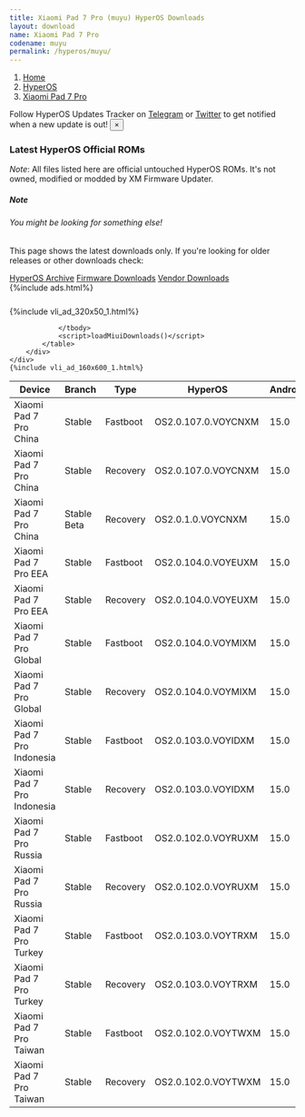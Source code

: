 ```yaml
---
title: Xiaomi Pad 7 Pro (muyu) HyperOS Downloads
layout: download
name: Xiaomi Pad 7 Pro
codename: muyu
permalink: /hyperos/muyu/
---
```

<nav aria-label="breadcrumb">
    <ol class="breadcrumb">
        <li class="breadcrumb-item"><a href="/">Home</a></li>
        <li class="breadcrumb-item"><a href="/hyperos/">HyperOS</a></li>
        <li class="breadcrumb-item active" aria-current="page"><a href="/hyperos/muyu/">Xiaomi Pad 7 Pro</a></li>
    </ol>
</nav>
<div class="alert alert-primary alert-dismissible fade show" role="alert">
    Follow HyperOS Updates Tracker on <a href="https://t.me/MIUIUpdatesTracker" class="alert-link">Telegram</a>
     or <a href="https://twitter.com/MiFwUpdater" class="alert-link">Twitter</a> to get notified when a new update is out!
    <button type="button" class="close" data-dismiss="alert" aria-label="Close">
        <span aria-hidden="true">&times;</span>
    </button>
</div>

### Latest HyperOS Official ROMs
*Note*: All files listed here are official untouched HyperOS ROMs. It's not owned, modified or modded by XM Firmware Updater.
<div class="card">
  <div class="card-body">
    <h5 class="card-title">Note</h5>
    <h6 class="card-subtitle mb-2 text-muted">You might be looking for something else!</h6>
    <p class="card-text">This page shows the latest downloads only.
     If you're looking for older releases or other downloads check:</p>
    <a href="/archive/hyperos/muyu/" class="card-link">HyperOS Archive</a>
    <a href="/firmware/muyu/" class="card-link">Firmware Downloads</a>
    <a href="/vendor/muyu/" class="card-link">Vendor Downloads</a>
  </div>
</div>
{%include ads.html%}
<div class="row justify-content-center">
    <div class="col-10">
        <div class="table-responsive-md" style="margin-top: 25px;">
            {%include vli_ad_320x50_1.html%}
            <table id="miui" class="display dt-responsive nowrap compact table table-striped table-hover table-sm">
                <thead class="thead-dark">
                    <tr>
                        <th data-ref="device">Device</th>
                        <th data-ref="branch">Branch</th>
                        <th data-ref="type">Type</th>
                        <th data-ref="miui">HyperOS</th>
                        <th data-ref="android">Android</th>
                        <th data-ref="size">Size</th>
                        <th data-ref="size">Date</th>
                        <th data-ref="link">Link</th>
                    </tr>
                </thead>
                <tbody>
                <tr><td>Xiaomi Pad 7 Pro China</td><td>Stable</td><td>Fastboot</td><td>OS2.0.107.0.VOYCNXM</td><td>15.0</td><td>9.2 GB</td><td>2025-04-30</td><td><a href="/hyperos/muyu/stable/OS2.0.107.0.VOYCNXM/">Download</a></td></tr>
<tr><td>Xiaomi Pad 7 Pro China</td><td>Stable</td><td>Recovery</td><td>OS2.0.107.0.VOYCNXM</td><td>15.0</td><td>8.1 GB</td><td>2025-04-23</td><td><a href="/hyperos/muyu/stable/OS2.0.107.0.VOYCNXM/">Download</a></td></tr>
<tr><td>Xiaomi Pad 7 Pro China</td><td>Stable Beta</td><td>Recovery</td><td>OS2.0.1.0.VOYCNXM</td><td>15.0</td><td>7.9 GB</td><td>2024-10-29</td><td><a href="/hyperos/muyu/stable beta/OS2.0.1.0.VOYCNXM/">Download</a></td></tr>
<tr><td>Xiaomi Pad 7 Pro EEA</td><td>Stable</td><td>Fastboot</td><td>OS2.0.104.0.VOYEUXM</td><td>15.0</td><td>7.1 GB</td><td>2025-04-06</td><td><a href="/hyperos/muyu/stable/OS2.0.104.0.VOYEUXM/">Download</a></td></tr>
<tr><td>Xiaomi Pad 7 Pro EEA</td><td>Stable</td><td>Recovery</td><td>OS2.0.104.0.VOYEUXM</td><td>15.0</td><td>6.0 GB</td><td>2025-03-29</td><td><a href="/hyperos/muyu/stable/OS2.0.104.0.VOYEUXM/">Download</a></td></tr>
<tr><td>Xiaomi Pad 7 Pro Global</td><td>Stable</td><td>Fastboot</td><td>OS2.0.104.0.VOYMIXM</td><td>15.0</td><td>7.3 GB</td><td>2025-05-09</td><td><a href="/hyperos/muyu/stable/OS2.0.104.0.VOYMIXM/">Download</a></td></tr>
<tr><td>Xiaomi Pad 7 Pro Global</td><td>Stable</td><td>Recovery</td><td>OS2.0.104.0.VOYMIXM</td><td>15.0</td><td>6.0 GB</td><td>2025-04-30</td><td><a href="/hyperos/muyu/stable/OS2.0.104.0.VOYMIXM/">Download</a></td></tr>
<tr><td>Xiaomi Pad 7 Pro Indonesia</td><td>Stable</td><td>Fastboot</td><td>OS2.0.103.0.VOYIDXM</td><td>15.0</td><td>7.1 GB</td><td>2025-05-14</td><td><a href="/hyperos/muyu/stable/OS2.0.103.0.VOYIDXM/">Download</a></td></tr>
<tr><td>Xiaomi Pad 7 Pro Indonesia</td><td>Stable</td><td>Recovery</td><td>OS2.0.103.0.VOYIDXM</td><td>15.0</td><td>6.0 GB</td><td>2025-05-24</td><td><a href="/hyperos/muyu/stable/OS2.0.103.0.VOYIDXM/">Download</a></td></tr>
<tr><td>Xiaomi Pad 7 Pro Russia</td><td>Stable</td><td>Fastboot</td><td>OS2.0.102.0.VOYRUXM</td><td>15.0</td><td>7.8 GB</td><td>2025-05-09</td><td><a href="/hyperos/muyu/stable/OS2.0.102.0.VOYRUXM/">Download</a></td></tr>
<tr><td>Xiaomi Pad 7 Pro Russia</td><td>Stable</td><td>Recovery</td><td>OS2.0.102.0.VOYRUXM</td><td>15.0</td><td>5.9 GB</td><td>2025-04-30</td><td><a href="/hyperos/muyu/stable/OS2.0.102.0.VOYRUXM/">Download</a></td></tr>
<tr><td>Xiaomi Pad 7 Pro Turkey</td><td>Stable</td><td>Fastboot</td><td>OS2.0.103.0.VOYTRXM</td><td>15.0</td><td>7.1 GB</td><td>2025-05-14</td><td><a href="/hyperos/muyu/stable/OS2.0.103.0.VOYTRXM/">Download</a></td></tr>
<tr><td>Xiaomi Pad 7 Pro Turkey</td><td>Stable</td><td>Recovery</td><td>OS2.0.103.0.VOYTRXM</td><td>15.0</td><td>6.0 GB</td><td>2025-05-24</td><td><a href="/hyperos/muyu/stable/OS2.0.103.0.VOYTRXM/">Download</a></td></tr>
<tr><td>Xiaomi Pad 7 Pro Taiwan</td><td>Stable</td><td>Fastboot</td><td>OS2.0.102.0.VOYTWXM</td><td>15.0</td><td>6.9 GB</td><td>2025-05-05</td><td><a href="/hyperos/muyu/stable/OS2.0.102.0.VOYTWXM/">Download</a></td></tr>
<tr><td>Xiaomi Pad 7 Pro Taiwan</td><td>Stable</td><td>Recovery</td><td>OS2.0.102.0.VOYTWXM</td><td>15.0</td><td>5.9 GB</td><td>2025-04-30</td><td><a href="/hyperos/muyu/stable/OS2.0.102.0.VOYTWXM/">Download</a></td></tr>

                </tbody>
                <script>loadMiuiDownloads()</script>
            </table>
        </div>
    </div>
    {%include vli_ad_160x600_1.html%}
</div>
